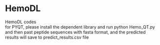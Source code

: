 # HemoDL  
 HemoDL codes    
 for PYQT, please install the dependent library and run python Hemo_QT.py and then past peptide sequences with fasta format, and the predicted results will save to predict_results.csv file    
 
 
